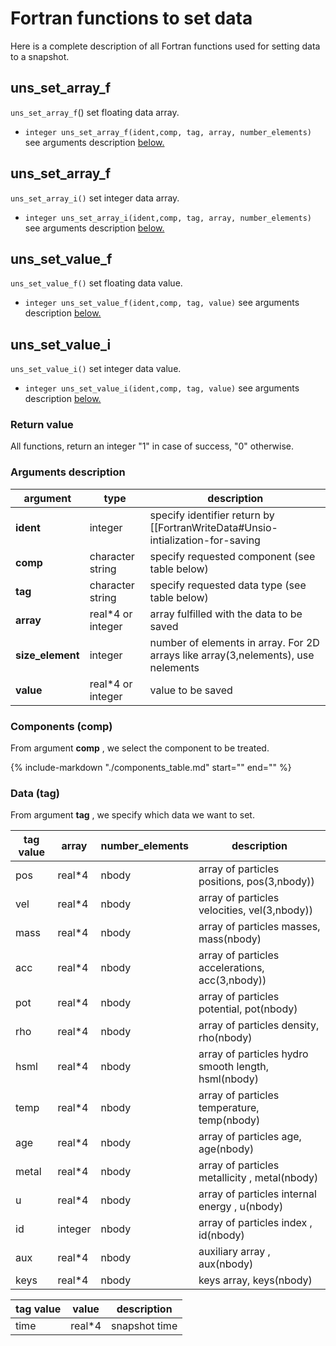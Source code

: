 # Fortran functions to set data

Here is a complete description of all Fortran functions used for setting data to a  snapshot.

## uns_set_array_f

`uns_set_array_f`() set floating data array.

- `integer uns_set_array_f(ident,comp, tag, array, number_elements)` see arguments description [below.](#arguments-description)

## uns_set_array_f

`uns_set_array_i()` set integer data array.

- `integer uns_set_array_i(ident,comp, tag, array, number_elements)` see arguments description [below.](#arguments-description)

## uns_set_value_f

`uns_set_value_f()` set floating data value.

- `integer uns_set_value_f(ident,comp, tag, value)` see arguments description [below.](#arguments-description)

## uns_set_value_i

`uns_set_value_i()` set integer data value.

- `integer uns_set_value_i(ident,comp, tag, value)` see arguments description [below.](#arguments-description)

### Return value

All functions, return an integer "1" in case of success, "0" otherwise.

### Arguments description

|argument |type  | description |
| --- | --- | --- |
| **ident** | integer | specify identifier return by [[FortranWriteData#Unsio-intialization-for-saving| unsio save initialization]] function |
| **comp** | character string | specify requested component (see table below) |
| **tag** | character string | specify requested data type (see table below) |
| **array** | real*4 or integer | array fulfilled with the data to be saved |
| **size_element** | integer |number of elements in  array. For 2D arrays like array(3,nelements), use nelements |
| **value** | real*4 or integer | value to be saved |

### Components (comp)

From argument **comp** , we select the component to be treated.

{%
    include-markdown "./components_table.md"
    start="<!--intro-start-->"
    end="<!--intro-end-->"
%}

### Data (tag)

From argument **tag** , we specify which data we want to set.

| tag value  | array | number_elements | description |
| --- | --- | --- | --- |
| pos              | real*4 | nbody | array of particles positions, pos(3,nbody)) |
| vel              | real*4 |  nbody | array of particles velocities, vel(3,nbody)) |
| mass            | real*4 | nbody |  array of particles masses,  mass(nbody)|
| acc              | real*4 |  nbody | array of particles accelerations, acc(3,nbody)) |
| pot               |real*4 |  nbody |  array of particles potential,  pot(nbody)|
| rho               | real*4 |   nbody | array of particles density,  rho(nbody)|
| hsml           |real*4 |  nbody | array of particles hydro smooth length,  hsml(nbody)|
| temp             | real*4 | nbody |  array of particles temperature,  temp(nbody)|
| age              | real*4 |nbody |   array of particles age,  age(nbody)|
| metal             |real*4 | nbody | array of particles metallicity ,  metal(nbody)|
| u               |real*4 |  nbody | array of particles internal energy ,  u(nbody)|
| id             |integer | nbody |  array of particles index  ,  id(nbody)|
| aux              | real*4 |  nbody | auxiliary array ,  aux(nbody)|
| keys             |real*4 |nbody |  keys array,  keys(nbody)|


| tag value  | value  | description |
| --- | --- | --- |
| time           | real*4        | snapshot time |
